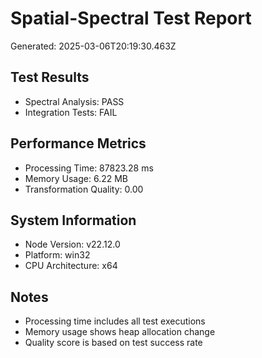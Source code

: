 # Spatial-Spectral Test Report
Generated: 2025-03-06T20:19:30.463Z

## Test Results
- Spectral Analysis: PASS
- Integration Tests: FAIL

## Performance Metrics
- Processing Time: 87823.28 ms
- Memory Usage: 6.22 MB
- Transformation Quality: 0.00

## System Information
- Node Version: v22.12.0
- Platform: win32
- CPU Architecture: x64

## Notes
- Processing time includes all test executions
- Memory usage shows heap allocation change
- Quality score is based on test success rate
